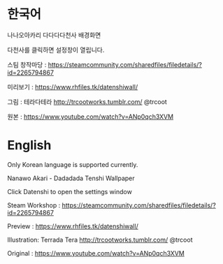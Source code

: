 # 한국어
나나오아카리 다다다다천사 배경화면

다천사를 클릭하면 설정창이 열립니다.

스팀 창작마당 : https://steamcommunity.com/sharedfiles/filedetails/?id=2265794867

미리보기 : https://www.rhfiles.tk/datenshiwall/

그림 : 테라다테라 http://trcootworks.tumblr.com/ @trcoot

원본 : https://www.youtube.com/watch?v=ANp0qch3XVM

# English
Only Korean language is supported currently.

Nanawo Akari - Dadadada Tenshi Wallpaper

Click Datenshi to open the settings window

Steam Workshop : https://steamcommunity.com/sharedfiles/filedetails/?id=2265794867

Preview : https://www.rhfiles.tk/datenshiwall/

Illustration: Terrada Tera http://trcootworks.tumblr.com/ @trcoot

Original : https://www.youtube.com/watch?v=ANp0qch3XVM
